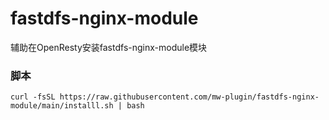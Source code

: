 # fastdfs-nginx-module
辅助在OpenResty安装fastdfs-nginx-module模块

### 脚本
```
curl -fsSL https://raw.githubusercontent.com/mw-plugin/fastdfs-nginx-module/main/installl.sh | bash
```
